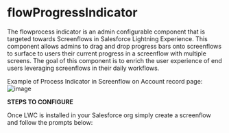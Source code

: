 # flowProgressIndicator
The flowprocess indicator is an admin configurable component that is targeted towards Screenflows in Salesforce Lightning Experience. This component allows admins to drag and drop progress bars onto screenflows to surface to users their current progress in a screenflow with multiple screens. The goal of this component is to enrich the user experience of end users leveraging screenflows in their daily workflows. 

Example of Process Indicator in Screenflow on Account record page:
![image](https://user-images.githubusercontent.com/58155079/147141792-16ae7abc-343d-4573-9267-3ca664239a40.png)

**STEPS TO CONFIGURE**

Once LWC is installed in your Salesforce org simply create a screenflow and follow the prompts below:

